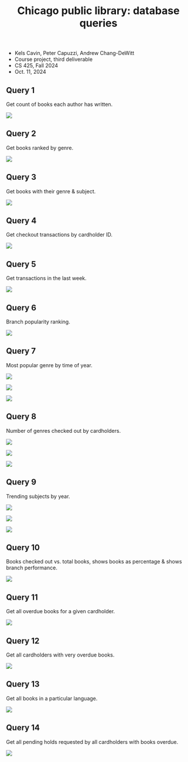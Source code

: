 <div id="user-content-title">

<header>

# Chicago public library: database queries

</header>

- Kels Cavin, Peter Capuzzi, Andrew Chang-DeWitt
- Course project, third deliverable
- CS 425, Fall 2024
- Oct. 11, 2024

</div>

## Query 1

Get count of books each author has written.

![](output-for-pdf/Kels/Get-amount-of-books-each-author-has-written.png)

## Query 2

Get books ranked by genre.

![](output-for-pdf/Kels/Get-books-ranked-by-genre.png)

## Query 3

Get books with their genre & subject.

![](output-for-pdf/Kels/Get-books-with-their-genre-and-subject.png)

## Query 4

Get checkout transactions by cardholder ID.

![](output-for-pdf/Kels/Get-checkins-by-cardholder.png)

## Query 5

Get transactions in the last week.

![](output-for-pdf/Kels/Get-transactions-in-the-last-week.png)

## Query 6

Branch popularity ranking.

![](output-for-pdf/Peter/1-sql.png)

## Query 7

Most popular genre by time of year.

![](output-for-pdf/Peter/2-sql.png)

![](output-for-pdf/Peter/2-out1.png)

![](output-for-pdf/Peter/2-out2.png)

## Query 8

Number of genres checked out by cardholders.

![](output-for-pdf/Peter/3-sql.png)

![](output-for-pdf/Peter/3-out1.png)

![](output-for-pdf/Peter/3-out2.png)

## Query 9

Trending subjects by year.

![](output-for-pdf/Peter/4-sql.png)

![](output-for-pdf/Peter/4-out1.png)

![](output-for-pdf/Peter/4-out2.png)

## Query 10

Books checked out vs. total books, shows books as percentage & shows branch performance.

![](output-for-pdf/Peter/5-sql.png)

## Query 11

Get all overdue books for a given cardholder.

![](output-for-pdf/11.png)

## Query 12

Get all cardholders with very overdue books.

![](output-for-pdf/12.png)

## Query 13

Get all books in a particular language.

![](output-for-pdf/13.png)

## Query 14

Get all pending holds requested by all cardholders with books overdue.

![](output-for-pdf/14.png)
